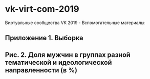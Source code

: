 # vk-virt-com-2019
Виртуальные сообщества VK 2019 - Вспомогательные материалы:
## Приложение 1. Выборка 
## Рис. 2. Доля мужчин в группах разной тематической и идеологической направленности (в %)
